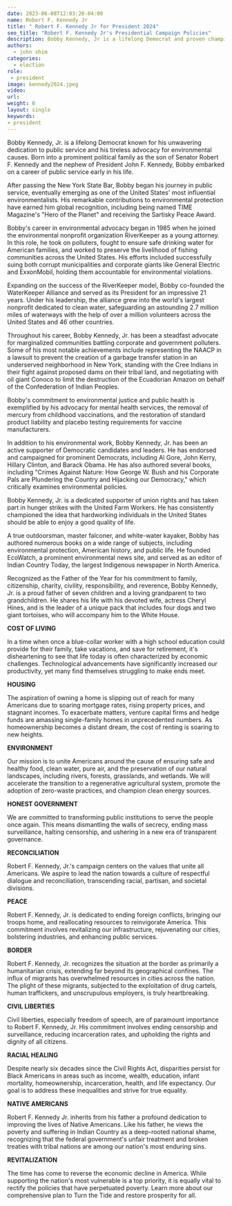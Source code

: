 ```yaml
---
date: 2023-06-08T12:03:20-04:00
name: Robert F. Kennedy Jr
title: " Robert F. Kennedy Jr for President 2024"
seo_title: "Robert F. Kennedy Jr's Presidential Campaign Policies"
description: Bobby Kennedy, Jr is a lifelong Democrat and proven champion of the American people
authors:
  - john shim
categories:
  - election
role:
 - president
image: kennedy2024.jpeg
video:
url: 
weight: 0
layout: single
keywords:
- president
---
```


Bobby Kennedy, Jr. is a lifelong Democrat known for his unwavering dedication to public service and his tireless advocacy for environmental causes. Born into a prominent political family as the son of Senator Robert F. Kennedy and the nephew of President John F. Kennedy, Bobby embarked on a career of public service early in his life.

After passing the New York State Bar, Bobby began his journey in public service, eventually emerging as one of the United States' most influential environmentalists. His remarkable contributions to environmental protection have earned him global recognition, including being named TIME Magazine's "Hero of the Planet" and receiving the Sartisky Peace Award.

Bobby's career in environmental advocacy began in 1985 when he joined the environmental nonprofit organization RiverKeeper as a young attorney. In this role, he took on polluters, fought to ensure safe drinking water for American families, and worked to preserve the livelihood of fishing communities across the United States. His efforts included successfully suing both corrupt municipalities and corporate giants like General Electric and ExxonMobil, holding them accountable for environmental violations.

Expanding on the success of the RiverKeeper model, Bobby co-founded the WaterKeeper Alliance and served as its President for an impressive 21 years. Under his leadership, the alliance grew into the world's largest nonprofit dedicated to clean water, safeguarding an astounding 2.7 million miles of waterways with the help of over a million volunteers across the United States and 46 other countries.

Throughout his career, Bobby Kennedy, Jr. has been a steadfast advocate for marginalized communities battling corporate and government polluters. Some of his most notable achievements include representing the NAACP in a lawsuit to prevent the creation of a garbage transfer station in an underserved neighborhood in New York, standing with the Cree Indians in their fight against proposed dams on their tribal land, and negotiating with oil giant Conoco to limit the destruction of the Ecuadorian Amazon on behalf of the Confederation of Indian Peoples.

Bobby's commitment to environmental justice and public health is exemplified by his advocacy for mental health services, the removal of mercury from childhood vaccinations, and the restoration of standard product liability and placebo testing requirements for vaccine manufacturers.

In addition to his environmental work, Bobby Kennedy, Jr. has been an active supporter of Democratic candidates and leaders. He has endorsed and campaigned for prominent Democrats, including Al Gore, John Kerry, Hillary Clinton, and Barack Obama. He has also authored several books, including "Crimes Against Nature: How George W. Bush and his Corporate Pals are Plundering the Country and Hijacking our Democracy," which critically examines environmental policies.

Bobby Kennedy, Jr. is a dedicated supporter of union rights and has taken part in hunger strikes with the United Farm Workers. He has consistently championed the idea that hardworking individuals in the United States should be able to enjoy a good quality of life.

A true outdoorsman, master falconer, and white-water kayaker, Bobby has authored numerous books on a wide range of subjects, including environmental protection, American history, and public life. He founded EcoWatch, a prominent environmental news site, and served as an editor of Indian Country Today, the largest Indigenous newspaper in North America.

Recognized as the Father of the Year for his commitment to family, citizenship, charity, civility, responsibility, and reverence, Bobby Kennedy, Jr. is a proud father of seven children and a loving grandparent to two grandchildren. He shares his life with his devoted wife, actress Cheryl Hines, and is the leader of a unique pack that includes four dogs and two giant tortoises, who will accompany him to the White House.

**COST OF LIVING**

In a time when once a blue-collar worker with a high school education could provide for their family, take vacations, and save for retirement, it's disheartening to see that life today is often characterized by economic challenges. Technological advancements have significantly increased our productivity, yet many find themselves struggling to make ends meet.

**HOUSING**

The aspiration of owning a home is slipping out of reach for many Americans due to soaring mortgage rates, rising property prices, and stagnant incomes. To exacerbate matters, venture capital firms and hedge funds are amassing single-family homes in unprecedented numbers. As homeownership becomes a distant dream, the cost of renting is soaring to new heights.

**ENVIRONMENT**

Our mission is to unite Americans around the cause of ensuring safe and healthy food, clean water, pure air, and the preservation of our natural landscapes, including rivers, forests, grasslands, and wetlands. We will accelerate the transition to a regenerative agricultural system, promote the adoption of zero-waste practices, and champion clean energy sources.

**HONEST GOVERNMENT**

We are committed to transforming public institutions to serve the people once again. This means dismantling the walls of secrecy, ending mass surveillance, halting censorship, and ushering in a new era of transparent governance.

**RECONCILIATION**

Robert F. Kennedy, Jr.'s campaign centers on the values that unite all Americans. We aspire to lead the nation towards a culture of respectful dialogue and reconciliation, transcending racial, partisan, and societal divisions.

**PEACE**

Robert F. Kennedy, Jr. is dedicated to ending foreign conflicts, bringing our troops home, and reallocating resources to reinvigorate America. This commitment involves revitalizing our infrastructure, rejuvenating our cities, bolstering industries, and enhancing public services.

**BORDER**

Robert F. Kennedy, Jr. recognizes the situation at the border as primarily a humanitarian crisis, extending far beyond its geographical confines. The influx of migrants has overwhelmed resources in cities across the nation. The plight of these migrants, subjected to the exploitation of drug cartels, human traffickers, and unscrupulous employers, is truly heartbreaking.

**CIVIL LIBERTIES**

Civil liberties, especially freedom of speech, are of paramount importance to Robert F. Kennedy, Jr. His commitment involves ending censorship and surveillance, reducing incarceration rates, and upholding the rights and dignity of all citizens.

**RACIAL HEALING**

Despite nearly six decades since the Civil Rights Act, disparities persist for Black Americans in areas such as income, wealth, education, infant mortality, homeownership, incarceration, health, and life expectancy. Our goal is to address these inequalities and strive for true equality.

**NATIVE AMERICANS**

Robert F. Kennedy Jr. inherits from his father a profound dedication to improving the lives of Native Americans. Like his father, he views the poverty and suffering in Indian Country as a deep-rooted national shame, recognizing that the federal government's unfair treatment and broken treaties with tribal nations are among our nation's most enduring sins.

**REVITALIZATION**

The time has come to reverse the economic decline in America. While supporting the nation's most vulnerable is a top priority, it is equally vital to rectify the policies that have perpetuated poverty. Learn more about our comprehensive plan to Turn the Tide and restore prosperity for all.
